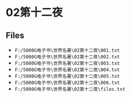 # 02第十二夜

## Files

- `F:/5000G电子书\世界名著\02第十二夜\001.txt`
- `F:/5000G电子书\世界名著\02第十二夜\002.txt`
- `F:/5000G电子书\世界名著\02第十二夜\003.txt`
- `F:/5000G电子书\世界名著\02第十二夜\004.txt`
- `F:/5000G电子书\世界名著\02第十二夜\005.txt`
- `F:/5000G电子书\世界名著\02第十二夜\006.txt`
- `F:/5000G电子书\世界名著\02第十二夜\files.txt`
